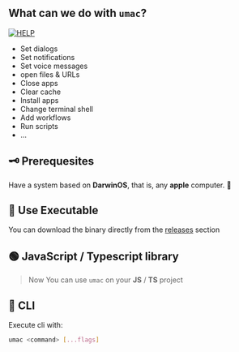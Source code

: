 ## What can we do with `umac`?

[![HELP]({{const.pkg.repository.url}}/blob/main/docs/public/help.png?raw=true)]({{const.pkg.homepage}})

- Set dialogs
- Set notifications
- Set voice messages
- open files & URLs
- Close apps
- Clear cache
- Install apps
- Change terminal shell
- Add workflows 
- Run scripts
- ...

## 🗝 Prerequesites

Have a system based on **DarwinOS**, that is, any **apple** computer. 🍎

## 🔢 Use Executable

You can download the binary directly from the [releases]({{const.pkg.repository.url}}/releases) section

## 🟢 JavaScript / Typescript library 

> Now You can use `umac` on your **JS** / **TS** project

## 🚀 CLI

Execute cli with:

```bash
umac <command> [...flags]
```

